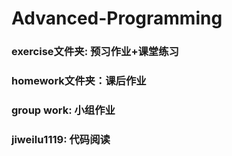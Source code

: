 # Advanced-Programming
### exercise文件夹: 预习作业+课堂练习

### homework文件夹：课后作业

### group work: 小组作业

### jiweilu1119: 代码阅读
